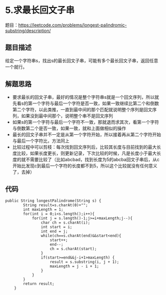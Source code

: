 # 5.求最长回文子串

题目：https://leetcode.com/problems/longest-palindromic-substring/description/

## 题目描述
给定一个字符串s，找出s的最长回文子串，可能有多个最长回文子串，返回任意一个就行。

## 解题思路
- 要求最长的回文子串，最好的情况是整个字符串s就是一个回文序列，所以就先看s的第一个字符与最后一个字符是否一致，如果一致继续比第二个和倒数第二个字符，以此类推，一直到最中间的那个匹配就说明整个序列是回文序列，如果没到最中间那个，说明整个串不是回文序列
- 如果s的第一个字符与最后一个字符不一致，那就退而求其次，看第一个字符与倒数第二个是否一致，如果一致，就和上面做相似的操作
- 最长的回文子串并不一定是从第一个字符开始，所以接着再从第二个字符开始与最后一个字符比，方法同上
- 比较过程中可以剪枝：每次找到回文序列后，比较其长度与目前找到的最大长度比较，如果长度更长，则更新记录，下次比较的时候，凡是长度小于最大长度的就不需要比较了（比如abcbad，找到长度为5的abcba回文子串后，从c开始比发现c到最后一个字符的长度都不到5，所以这个比较就没有任何意义了，去掉）

## 代码
```
public String longestPalindrome(String s) {
        String result=s.charAt(0)+"";
        int maxLength = 1;
        for(int i = 0;i<s.length();i++){
            for(int j = s.length()-1;j>=i+maxLength;j--){
                char ch = s.charAt(i);
                int start = i;
                int end = j;
                while(ch==s.charAt(end)&&start<end){
                    start++;
                    end--;
                    ch = s.charAt(start);
                }
                if(start>=end&&j-i+1>maxLength) {
                    result = s.substring(i, j + 1);
                    maxLength = j - i + 1;
                }
            }
        }
        return result;
    }
```
